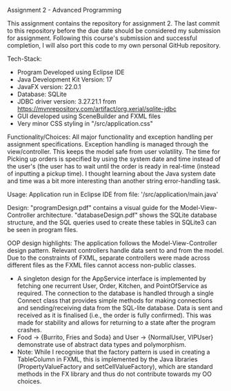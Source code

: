Assignment 2 - Advanced Programming

This assignment contains the repository for assignment 2. The last commit to this repository before the due date should be considered my submission for assignment. Following this course's submission and successful completion, I will also port this code to my own personal GitHub repository.

Tech-Stack:
- Program Developed using Eclipse IDE
- Java Development Kit Version: 17
- JavaFX version: 22.0.1
- Database: SQLite
- JDBC driver version: 3.27.21.1 from https://mvnrepository.com/artifact/org.xerial/sqlite-jdbc
- GUI developed using SceneBuilder and FXML files
- Very minor CSS styling in "/src/application.css"

Functionality/Choices:
All major functionality and exception handling per assignment specifications.
Exception handling is managed through the view/controller. This keeps the model safe from user volatility.
The time for Picking up orders is specified by using the system date and time instead of the user's (the user has to wait until the order is ready in real-time (instead of inputting a pickup time). I thought learning about the Java system date and time was a bit more interesting than another string error-handling task.

Usage:
Application run in Eclipse IDE from file:
'/src/application/main.java' 

Design:
"programDesign.pdf" contains a visual guide for the Model-View-Controller architecture.
"databaseDesign.pdf" shows the SQLite database structure, and the SQL queries used to create these tables in SQLite3 can be seen in program files.

OOP design highlights:
The application follows the Model-View-Controller design pattern. Relevant controllers handle data sent to and from the model. Due to the constraints of FXML, separate controllers were made across different files as the FXML files cannot access non-public classes.
- A singleton design for the AppService interface is implemented by fetching one recurrent User, Order, Kitchen, and PointOfService as required. 
The connection to the database is handled through a single Connect class that provides simple methods for making connections and sending/receiving data from the SQL-lite database. Data is sent and received as it is finalised (i.e., the order is fully confirmed). This was made for stability and allows for returning to a state after the program crashes.
- Food -> {Burrito, Fries and Soda} and User -> {NormalUser, VIPUser} demonstrate use of abstract data types and polymorphism.
- Note: While I recognise that the factory pattern is used in creating a TableColumn in FXML, this is implemented by the Java libraries (PropertyValueFactory and setCellValueFactory), which are standard methods in the FX library and thus do not contribute towards my OO choices.




